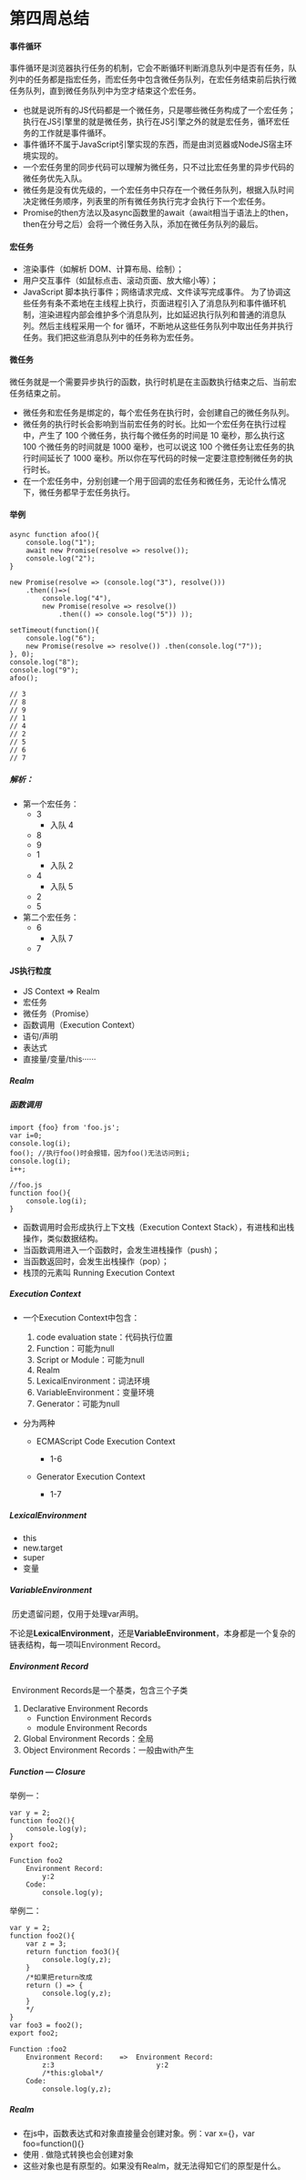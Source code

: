 # 第四周总结

#### 事件循环

​	事件循环是浏览器执行任务的机制，它会不断循环判断消息队列中是否有任务，队列中的任务都是指宏任务，而宏任务中包含微任务队列，在宏任务结束前后执行微任务队列，直到微任务队列中为空才结束这个宏任务。

- 也就是说所有的JS代码都是一个微任务，只是哪些微任务构成了一个宏任务；执行在JS引擎里的就是微任务，执行在JS引擎之外的就是宏任务，循环宏任务的工作就是事件循环。
- 事件循环不属于JavaScript引擎实现的东西，而是由浏览器或NodeJS宿主环境实现的。
- 一个宏任务里的同步代码可以理解为微任务，只不过比宏任务里的异步代码的微任务优先入队。
- 微任务是没有优先级的，一个宏任务中只存在一个微任务队列，根据入队时间决定微任务顺序，列表里的所有微任务执行完才会执行下一个宏任务。
- Promise的then方法以及async函数里的await（await相当于语法上的then，then在分号之后）会将一个微任务入队，添加在微任务队列的最后。



#### 宏任务

- 渲染事件（如解析 DOM、计算布局、绘制）；
- 用户交互事件（如鼠标点击、滚动页面、放大缩小等）；
- JavaScript 脚本执行事件；网络请求完成、文件读写完成事件。 为了协调这些任务有条不紊地在主线程上执行，页面进程引入了消息队列和事件循环机制，渲染进程内部会维护多个消息队列，比如延迟执行队列和普通的消息队列。然后主线程采用一个 for 循环，不断地从这些任务队列中取出任务并执行任务。我们把这些消息队列中的任务称为宏任务。



#### 微任务

微任务就是一个需要异步执行的函数，执行时机是在主函数执行结束之后、当前宏任务结束之前。

- 微任务和宏任务是绑定的，每个宏任务在执行时，会创建自己的微任务队列。
- 微任务的执行时长会影响到当前宏任务的时长。比如一个宏任务在执行过程中，产生了 100 个微任务，执行每个微任务的时间是 10 毫秒，那么执行这 100 个微任务的时间就是 1000 毫秒，也可以说这 100 个微任务让宏任务的执行时间延长了 1000 毫秒。所以你在写代码的时候一定要注意控制微任务的执行时长。
- 在一个宏任务中，分别创建一个用于回调的宏任务和微任务，无论什么情况下，微任务都早于宏任务执行。



#### 举例

```
async function afoo(){
    console.log("1");
    await new Promise(resolve => resolve());
    console.log("2");
}

new Promise(resolve => (console.log("3"), resolve()))
    .then(()=>(
        console.log("4"), 
        new Promise(resolve => resolve())
            .then(() => console.log("5")) ));

setTimeout(function(){
    console.log("6");
    new Promise(resolve => resolve()) .then(console.log("7"));
}, 0);
console.log("8");
console.log("9");
afoo();

// 3
// 8
// 9
// 1
// 4
// 2
// 5
// 6
// 7
```



##### 解析：

- 第一个宏任务：
  - 3
    - 入队 4
  - 8
  - 9
  - 1
    - 入队 2
  - 4
    - 入队 5
  - 2
  - 5
- 第二个宏任务：
  - 6
    - 入队 7
  - 7





#### JS执行粒度

- JS Context  =>  Realm
- 宏任务
- 微任务（Promise）
- 函数调用（Execution Context）
- 语句/声明
- 表达式
- 直接量/变量/this······



##### Realm









##### 函数调用

```
import {foo} from 'foo.js';
var i=0;
console.log(i);
foo(); //执行foo()时会报错，因为foo()无法访问到i;
console.log(i);
i++;

//foo.js
function foo(){
	console.log(i);
}	
```



- 函数调用时会形成执行上下文栈（Execution Context Stack），有进栈和出栈操作，类似数据结构。
- 当函数调用进入一个函数时，会发生进栈操作（push)；
- 当函数返回时，会发生出栈操作（pop）；
- 栈顶的元素叫 Running Execution Context



##### Execution Context

- 一个Execution Context中包含：

  1. code evaluation state：代码执行位置
  2. Function：可能为null
  3. Script or Module：可能为null
  4. Realm
  5. LexicalEnvironment：词法环境
  6. VariableEnvironment：变量环境
  7. Generator：可能为null

- 分为两种

  - ECMAScript Code Execution Context
    - 1-6

  - Generator Execution Context
    - 1-7



##### LexicalEnvironment

- this
- new.target
- super
- 变量

##### VariableEnvironment

​	历史遗留问题，仅用于处理var声明。



​	不论是**LexicalEnvironment**，还是**VariableEnvironment**，本身都是一个复杂的链表结构，每一项叫Environment Record。

##### Environment Record

​	Environment Records是一个基类，包含三个子类

1. Declarative Environment Records
   - Function Environment Records
   - module Environment Records
2. Global Environment Records：全局
3. Object Environment Records：一般由with产生





##### Function — Closure

举例一：

```
var y = 2;
function foo2(){
	console.log(y);
}
export foo2;
```

```
Function foo2
	Environment Record:
		y:2
	Code:
		console.log(y);
```



举例二：

```
var y = 2;
function foo2(){
	var z = 3;
	return function foo3(){
		console.log(y,z);
	}
	/*如果把return改成
	return () => {
		console.log(y,z);
	}	
	*/
}
var foo3 = foo2();
export foo2;
```

```
Function :foo2
	Environment Record:    =>  Environment Record:
		z:3							y:2
		/*this:global*/
	Code:
		console.log(y,z);
```



##### Realm

- 在js中，函数表达式和对象直接量会创建对象。例：var x={}，var foo=function(){}
- 使用 .  做隐式转换也会创建对象
- 这些对象也是有原型的。如果没有Realm，就无法得知它们的原型是什么。